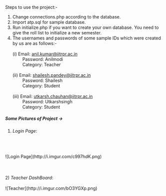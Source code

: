 Steps to use the project:-

1. Change connections.php according to the database.
2. Import atp.sql for sample database.
3. Run initialize.php if you want to create your own database. You need to give the roll list to initialize a new semester. 
4. The usernames and passwords of some sample IDs which were created by us are as follows:-
	<br><br>(i)&nbsp;Email: anil.kumar@iitrpr.ac.in
	<br>&nbsp;&nbsp;&nbsp;&nbsp;&nbsp;&nbsp;&nbsp;&nbsp;Password: Anilmodi
	<br>&nbsp;&nbsp;&nbsp;&nbsp;&nbsp;&nbsp;&nbsp;&nbsp;Category: Teacher
	<br><br>(ii)&nbsp;Email: shailesh.pandey@iitrpr.ac.in
	<br>&nbsp;&nbsp;&nbsp;&nbsp;&nbsp;&nbsp;&nbsp;&nbsp;Password: Shailesh
	<br>&nbsp;&nbsp;&nbsp;&nbsp;&nbsp;&nbsp;&nbsp;&nbsp;Category: Student
	<br><br>(iii)&nbsp;Email: utkarsh.chauhan@iitrpr.ac.in
	<br>&nbsp;&nbsp;&nbsp;&nbsp;&nbsp;&nbsp;&nbsp;&nbsp;Password: Utkarshsingh
	<br>&nbsp;&nbsp;&nbsp;&nbsp;&nbsp;&nbsp;&nbsp;&nbsp;Category: Student

<h5>Some Pictures of Project -></h5>

 1) <em>Login Page</em>:
<br>
<br>
<br>
![Login Page](http://i.imgur.com/c997hdK.png)
<br>
<br>
<br>
<br>
2) <em>Teacher DashBoard</em>:
<br>
<br>
![Teacher](http://i.imgur.com/bO3YGXp.png)
